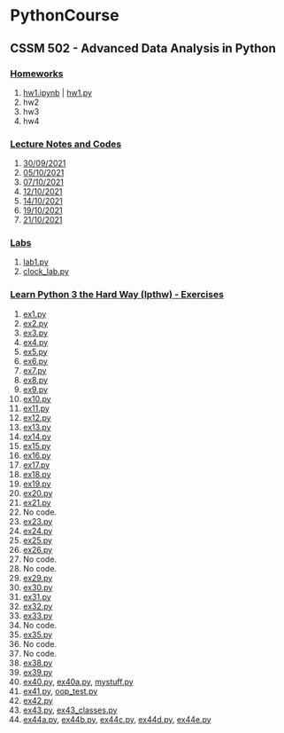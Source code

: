 # PythonCourse
## CSSM 502 - Advanced Data Analysis in Python


### [Homeworks](https://github.com/melihcanyardi/PythonCourse/tree/main/Homeworks)
1. [hw1.ipynb](https://github.com/melihcanyardi/PythonCourse/blob/main/Homeworks/hw1.ipynb) | [hw1.py](https://github.com/melihcanyardi/PythonCourse/blob/main/Homeworks/hw1.py)
2. hw2
3. hw3
4. hw4

### [Lecture Notes and Codes](https://github.com/melihcanyardi/PythonCourse/tree/main/Lecture_Notes_and_Codes)
1. [30/09/2021](https://github.com/melihcanyardi/PythonCourse/blob/main/Lecture_Notes_and_Codes/CSSM502_210930.ipynb)
2. [05/10/2021](https://github.com/melihcanyardi/PythonCourse/blob/main/Lecture_Notes_and_Codes/CSSM502_211005.ipynb)
3. [07/10/2021](https://github.com/melihcanyardi/PythonCourse/blob/main/Lecture_Notes_and_Codes/CSSM502_211007.ipynb)
4. [12/10/2021](https://github.com/melihcanyardi/PythonCourse/blob/main/Lecture_Notes_and_Codes/CSSM502_211012.ipynb)
5. [14/10/2021](https://github.com/melihcanyardi/PythonCourse/blob/main/Lecture_Notes_and_Codes/CSSM502_211014.ipynb)
6. [19/10/2021](https://github.com/melihcanyardi/PythonCourse/blob/main/Lecture_Notes_and_Codes/CSSM502_211019.ipynb)
7. [21/10/2021](https://github.com/melihcanyardi/PythonCourse/blob/main/Lecture_Notes_and_Codes/CSSM502_211021.ipynb)


### [Labs](https://github.com/melihcanyardi/PythonCourse/tree/main/labs)
1. [lab1.py](https://github.com/melihcanyardi/PythonCourse/blob/main/labs/lab1.py)
2. [clock_lab.py](https://github.com/melihcanyardi/PythonCourse/blob/main/labs/clock_lab.py)

### [Learn Python 3 the Hard Way (lpthw) - Exercises](https://github.com/melihcanyardi/PythonCourse/tree/main/lpthw)
1. [ex1.py](https://github.com/melihcanyardi/PythonCourse/blob/main/lpthw/ex1.py)
2. [ex2.py](https://github.com/melihcanyardi/PythonCourse/blob/main/lpthw/ex2.py)
3. [ex3.py](https://github.com/melihcanyardi/PythonCourse/blob/main/lpthw/ex3.py)
4. [ex4.py](https://github.com/melihcanyardi/PythonCourse/blob/main/lpthw/ex4.py)
5. [ex5.py](https://github.com/melihcanyardi/PythonCourse/blob/main/lpthw/ex5.py)
6. [ex6.py](https://github.com/melihcanyardi/PythonCourse/blob/main/lpthw/ex6.py)
7. [ex7.py](https://github.com/melihcanyardi/PythonCourse/blob/main/lpthw/ex7.py)
8. [ex8.py](https://github.com/melihcanyardi/PythonCourse/blob/main/lpthw/ex8.py)
9. [ex9.py](https://github.com/melihcanyardi/PythonCourse/blob/main/lpthw/ex9.py)
10. [ex10.py](https://github.com/melihcanyardi/PythonCourse/blob/main/lpthw/ex10.py)
11. [ex11.py](https://github.com/melihcanyardi/PythonCourse/blob/main/lpthw/ex11.py)
12. [ex12.py](https://github.com/melihcanyardi/PythonCourse/blob/main/lpthw/ex12.py)
13. [ex13.py](https://github.com/melihcanyardi/PythonCourse/blob/main/lpthw/ex13.py)
14. [ex14.py](https://github.com/melihcanyardi/PythonCourse/blob/main/lpthw/ex14.py)
15. [ex15.py](https://github.com/melihcanyardi/PythonCourse/blob/main/lpthw/ex15.py)
16. [ex16.py](https://github.com/melihcanyardi/PythonCourse/blob/main/lpthw/ex16.py)
17. [ex17.py](https://github.com/melihcanyardi/PythonCourse/blob/main/lpthw/ex17.py)
18. [ex18.py](https://github.com/melihcanyardi/PythonCourse/blob/main/lpthw/ex18.py)
19. [ex19.py](https://github.com/melihcanyardi/PythonCourse/blob/main/lpthw/ex19.py)
20. [ex20.py](https://github.com/melihcanyardi/PythonCourse/blob/main/lpthw/ex20.py)
21. [ex21.py](https://github.com/melihcanyardi/PythonCourse/blob/main/lpthw/ex21.py)
22. No code.
23. [ex23.py](https://github.com/melihcanyardi/PythonCourse/blob/main/lpthw/ex23.py)
24. [ex24.py](https://github.com/melihcanyardi/PythonCourse/blob/main/lpthw/ex24.py)
25. [ex25.py](https://github.com/melihcanyardi/PythonCourse/blob/main/lpthw/ex25.py)
26. [ex26.py](https://github.com/melihcanyardi/PythonCourse/blob/main/lpthw/ex26.py)
27. No code.
28. No code.
29. [ex29.py](https://github.com/melihcanyardi/PythonCourse/blob/main/lpthw/ex29.py)
30. [ex30.py](https://github.com/melihcanyardi/PythonCourse/blob/main/lpthw/ex30.py)
31. [ex31.py](https://github.com/melihcanyardi/PythonCourse/blob/main/lpthw/ex31.py)
32. [ex32.py](https://github.com/melihcanyardi/PythonCourse/blob/main/lpthw/ex32.py)
33. [ex33.py](https://github.com/melihcanyardi/PythonCourse/blob/main/lpthw/ex33.py)
34. No code.
35. [ex35.py](https://github.com/melihcanyardi/PythonCourse/blob/main/lpthw/ex35.py)
36. No code.
37. No code.
38. [ex38.py](https://github.com/melihcanyardi/PythonCourse/blob/main/lpthw/ex38.py)
39. [ex39.py](https://github.com/melihcanyardi/PythonCourse/blob/main/lpthw/ex39.py)
40. [ex40.py](https://github.com/melihcanyardi/PythonCourse/blob/main/lpthw/ex40.py), [ex40a.py](https://github.com/melihcanyardi/PythonCourse/blob/main/lpthw/ex40a.py), [mystuff.py](https://github.com/melihcanyardi/PythonCourse/blob/main/lpthw/mystuff.py)
41. [ex41.py](https://github.com/melihcanyardi/PythonCourse/blob/main/lpthw/ex41.py), [oop_test.py](https://github.com/melihcanyardi/PythonCourse/blob/main/lpthw/oop_test.py)
42. [ex42.py](https://github.com/melihcanyardi/PythonCourse/blob/main/lpthw/ex42.py)
43. [ex43.py](https://github.com/melihcanyardi/PythonCourse/blob/main/lpthw/ex43.py), [ex43_classes.py](https://github.com/melihcanyardi/PythonCourse/blob/main/lpthw/ex43_classes.py)
44. [ex44a.py](https://github.com/melihcanyardi/PythonCourse/blob/main/lpthw/ex44a.py), [ex44b.py](https://github.com/melihcanyardi/PythonCourse/blob/main/lpthw/ex44b.py), [ex44c.py](https://github.com/melihcanyardi/PythonCourse/blob/main/lpthw/ex44c.py), [ex44d.py](https://github.com/melihcanyardi/PythonCourse/blob/main/lpthw/ex44d.py), [ex44e.py](https://github.com/melihcanyardi/PythonCourse/blob/main/lpthw/ex44e.py)
